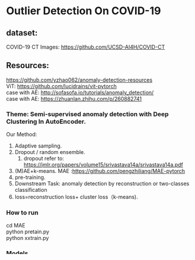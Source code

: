 # Outlier Detection On COVID-19
## dataset:
COVID-19 CT Images: https://github.com/UCSD-AI4H/COVID-CT  
  
## Resources:
https://github.com/yzhao062/anomaly-detection-resources  
ViT: https://github.com/lucidrains/vit-pytorch  
case with AE: http://sofasofa.io/tutorials/anomaly_detection/  
case with AE: https://zhuanlan.zhihu.com/p/260882741  
  
### Theme: Semi-supervised anomaly detection with Deep Clustering In AutoEncoder.  
Our Method:  
1. Adaptive sampling. 
2. Dropout / random ensemble. 
    1. dropout refer to: https://jmlr.org/papers/volume15/srivastava14a/srivastava14a.pdf
3. (M)AE+k-means. MAE :https://github.com/pengzhiliang/MAE-pytorch
4. pre-training. 
5. Downstream Task: anomaly detection by reconstruction or two-classes classification
6. loss=reconstruction loss+ cluster loss（k-means). 

### How to run
cd MAE  
python pretain.py  
python xxtrain.py  
### Models
pretrain on NonCOVID with classifier:https://drive.google.com/file/d/1jvxqTLnEE1ITJNSCrl1rBy38Zc1WWC43/view?usp=sharing
pretrain on NonCOVID with Reconstruction:https://drive.google.com/file/d/1_bMWvhYBSuety2z41PXDyhQNRYdXtStj/view?usp=sharing
pretrain on COVID with classifier:https://drive.google.com/file/d/1fzyclnPndkM-b_zJZfnnb5gAd3-e5nVL/view?usp=sharing
pretrain on COVID with Reconstruction:https://drive.google.com/file/d/1UI1JAO5jxAHx4Hv5GipIbBHEDJWJXZDZ/view?usp=sharing

### other methods' implementation:
see in SOTA file

### Result
| pretrain | downstream     | accuracy | ROC AUC  | PRC AUC |
|----------|----------------|----------|----------|---------|
| NonCOVID | Reconstruction | 0.848    | 0.525    | 0.923   |
| NonCOVID | Classifier     | 0.712    | 0.586    | 0.917   |
| COVID    | Reconstruction | 0.834    | 0.642    | 0.936   |
| COVID    | Classifier     | 0.640    | 0.543    | 0.903   |

